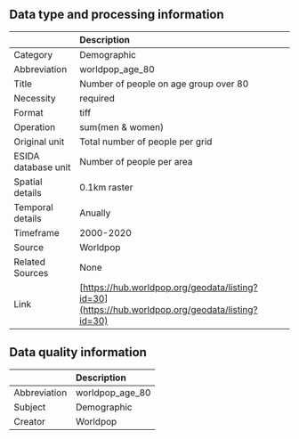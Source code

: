 ## Data type and processing information 

|                     | Description                                                                                      |
|:--------------------|:-------------------------------------------------------------------------------------------------|
| Category            | Demographic                                                                                      |
| Abbreviation        | worldpop_age_80                                                                                  |
| Title               | Number of people on age group over 80                                                            |
| Necessity           | required                                                                                         |
| Format              | tiff                                                                                             |
| Operation           | sum(men & women)                                                                                 |
| Original unit       | Total number of people per grid                                                                  |
| ESIDA database unit | Number of people per area                                                                        |
| Spatial details     | 0.1km raster                                                                                     |
| Temporal details    | Anually                                                                                          |
| Timeframe           | 2000-2020                                                                                        |
| Source              | Worldpop                                                                                         |
| Related Sources     | None                                                                                             |
| Link                | [https://hub.worldpop.org/geodata/listing?id=30](https://hub.worldpop.org/geodata/listing?id=30) |

## Data quality information 

|              | Description     |
|:-------------|:----------------|
| Abbreviation | worldpop_age_80 |
| Subject      | Demographic     |
| Creator      | Worldpop        |